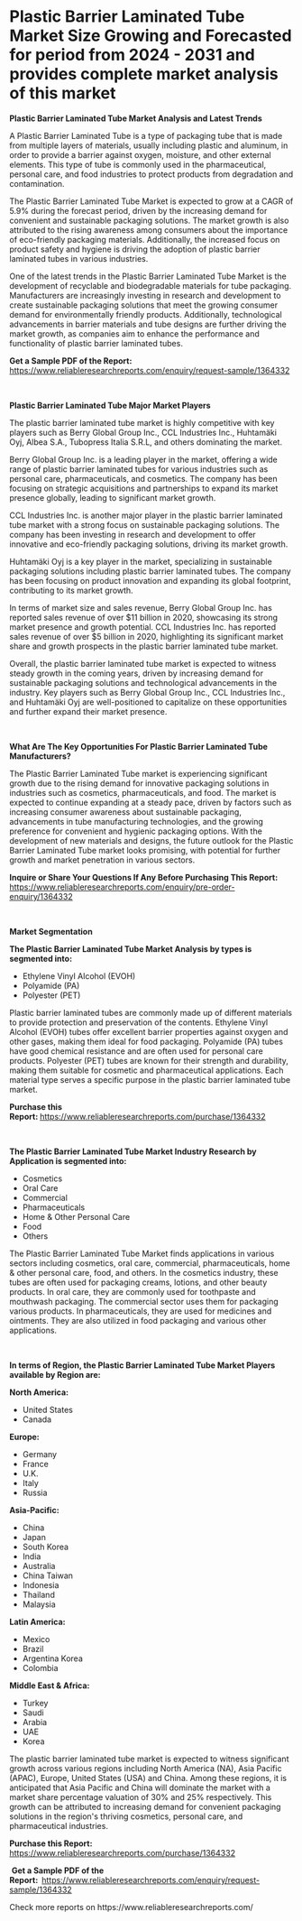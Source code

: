 <p><h1>Plastic Barrier Laminated Tube Market Size Growing and Forecasted for period from 2024 - 2031 and provides complete market analysis of this market</h1></p><p><strong>Plastic Barrier Laminated Tube Market Analysis and Latest Trends</strong></p>
<p><p>A Plastic Barrier Laminated Tube is a type of packaging tube that is made from multiple layers of materials, usually including plastic and aluminum, in order to provide a barrier against oxygen, moisture, and other external elements. This type of tube is commonly used in the pharmaceutical, personal care, and food industries to protect products from degradation and contamination.</p><p>The Plastic Barrier Laminated Tube Market is expected to grow at a CAGR of 5.9% during the forecast period, driven by the increasing demand for convenient and sustainable packaging solutions. The market growth is also attributed to the rising awareness among consumers about the importance of eco-friendly packaging materials. Additionally, the increased focus on product safety and hygiene is driving the adoption of plastic barrier laminated tubes in various industries.</p><p>One of the latest trends in the Plastic Barrier Laminated Tube Market is the development of recyclable and biodegradable materials for tube packaging. Manufacturers are increasingly investing in research and development to create sustainable packaging solutions that meet the growing consumer demand for environmentally friendly products. Additionally, technological advancements in barrier materials and tube designs are further driving the market growth, as companies aim to enhance the performance and functionality of plastic barrier laminated tubes.</p></p>
<p><strong>Get a Sample PDF of the Report:&nbsp;</strong> <a href="https://www.reliableresearchreports.com/enquiry/request-sample/1364332">https://www.reliableresearchreports.com/enquiry/request-sample/1364332</a></p>
<p>&nbsp;</p>
<p><strong>Plastic Barrier Laminated Tube Major Market Players</strong></p>
<p><p>The plastic barrier laminated tube market is highly competitive with key players such as Berry Global Group Inc., CCL Industries Inc., Huhtamäki Oyj, Albea S.A., Tubopress Italia S.R.L, and others dominating the market.</p><p>Berry Global Group Inc. is a leading player in the market, offering a wide range of plastic barrier laminated tubes for various industries such as personal care, pharmaceuticals, and cosmetics. The company has been focusing on strategic acquisitions and partnerships to expand its market presence globally, leading to significant market growth.</p><p>CCL Industries Inc. is another major player in the plastic barrier laminated tube market with a strong focus on sustainable packaging solutions. The company has been investing in research and development to offer innovative and eco-friendly packaging solutions, driving its market growth.</p><p>Huhtamäki Oyj is a key player in the market, specializing in sustainable packaging solutions including plastic barrier laminated tubes. The company has been focusing on product innovation and expanding its global footprint, contributing to its market growth.</p><p>In terms of market size and sales revenue, Berry Global Group Inc. has reported sales revenue of over $11 billion in 2020, showcasing its strong market presence and growth potential. CCL Industries Inc. has reported sales revenue of over $5 billion in 2020, highlighting its significant market share and growth prospects in the plastic barrier laminated tube market.</p><p>Overall, the plastic barrier laminated tube market is expected to witness steady growth in the coming years, driven by increasing demand for sustainable packaging solutions and technological advancements in the industry. Key players such as Berry Global Group Inc., CCL Industries Inc., and Huhtamäki Oyj are well-positioned to capitalize on these opportunities and further expand their market presence.</p></p>
<p>&nbsp;</p>
<p><strong>What Are The Key Opportunities For Plastic Barrier Laminated Tube Manufacturers?</strong></p>
<p><p>The Plastic Barrier Laminated Tube market is experiencing significant growth due to the rising demand for innovative packaging solutions in industries such as cosmetics, pharmaceuticals, and food. The market is expected to continue expanding at a steady pace, driven by factors such as increasing consumer awareness about sustainable packaging, advancements in tube manufacturing technologies, and the growing preference for convenient and hygienic packaging options. With the development of new materials and designs, the future outlook for the Plastic Barrier Laminated Tube market looks promising, with potential for further growth and market penetration in various sectors.</p></p>
<p><strong>Inquire or Share Your Questions If Any Before Purchasing This Report:</strong> <a href="https://www.reliableresearchreports.com/enquiry/pre-order-enquiry/1364332">https://www.reliableresearchreports.com/enquiry/pre-order-enquiry/1364332</a></p>
<p>&nbsp;</p>
<p><strong>Market Segmentation</strong></p>
<p><strong>The Plastic Barrier Laminated Tube Market Analysis by types is segmented into:</strong></p>
<p><ul><li>Ethylene Vinyl Alcohol (EVOH)</li><li>Polyamide (PA)</li><li>Polyester (PET)</li></ul></p>
<p><p>Plastic barrier laminated tubes are commonly made up of different materials to provide protection and preservation of the contents. Ethylene Vinyl Alcohol (EVOH) tubes offer excellent barrier properties against oxygen and other gases, making them ideal for food packaging. Polyamide (PA) tubes have good chemical resistance and are often used for personal care products. Polyester (PET) tubes are known for their strength and durability, making them suitable for cosmetic and pharmaceutical applications. Each material type serves a specific purpose in the plastic barrier laminated tube market.</p></p>
<p><strong>Purchase this Report:&nbsp;</strong><a href="https://www.reliableresearchreports.com/purchase/1364332">https://www.reliableresearchreports.com/purchase/1364332</a></p>
<p>&nbsp;</p>
<p><strong>The Plastic Barrier Laminated Tube Market Industry Research by Application is segmented into:</strong></p>
<p><ul><li>Cosmetics</li><li>Oral Care</li><li>Commercial</li><li>Pharmaceuticals</li><li>Home & Other Personal Care</li><li>Food</li><li>Others</li></ul></p>
<p><p>The Plastic Barrier Laminated Tube Market finds applications in various sectors including cosmetics, oral care, commercial, pharmaceuticals, home & other personal care, food, and others. In the cosmetics industry, these tubes are often used for packaging creams, lotions, and other beauty products. In oral care, they are commonly used for toothpaste and mouthwash packaging. The commercial sector uses them for packaging various products. In pharmaceuticals, they are used for medicines and ointments. They are also utilized in food packaging and various other applications.</p></p>
<p>&nbsp;</p>
<p><strong>In terms of Region, the Plastic Barrier Laminated Tube Market Players available by Region are:</strong></p>
<p>
    <p> <strong> North America: </strong>
        <ul>
            <li>United States</li>
            <li>Canada</li>
        </ul>
        </p> 
    <p> <strong> Europe: </strong>
        <ul>
            <li>Germany</li>
            <li>France</li>
            <li>U.K.</li>
            <li>Italy</li>
            <li>Russia</li>
        </ul>
        </p> 
    <p> <strong> Asia-Pacific: </strong>
        <ul>
            <li>China</li>
            <li>Japan</li>
            <li>South Korea</li>
            <li>India</li>
            <li>Australia</li>
            <li>China Taiwan</li>
            <li>Indonesia</li>
            <li>Thailand</li>
            <li>Malaysia</li>
        </ul>
        </p> 
    <p> <strong> Latin America: </strong>
        <ul>
            <li>Mexico</li>
            <li>Brazil</li>
            <li>Argentina Korea</li>
            <li>Colombia</li>
        </ul>
        </p> 
    <p> <strong> Middle East & Africa: </strong>
        <ul>
            <li>Turkey</li>
            <li>Saudi</li>
            <li>Arabia</li>
            <li>UAE</li>
            <li>Korea</li>
        </ul>
    </p>
    </p>
<p><p>The plastic barrier laminated tube market is expected to witness significant growth across various regions including North America (NA), Asia Pacific (APAC), Europe, United States (USA) and China. Among these regions, it is anticipated that Asia Pacific and China will dominate the market with a market share percentage valuation of 30% and 25% respectively. This growth can be attributed to increasing demand for convenient packaging solutions in the region's thriving cosmetics, personal care, and pharmaceutical industries.</p></p>
<p><strong>Purchase this Report: </strong><a href="https://www.reliableresearchreports.com/purchase/1364332">https://www.reliableresearchreports.com/purchase/1364332</a></p>
<p>&nbsp;<strong>Get a Sample PDF of the Report:&nbsp;&nbsp;</strong><a href="https://www.reliableresearchreports.com/enquiry/request-sample/1364332">https://www.reliableresearchreports.com/enquiry/request-sample/1364332</a></p>
<p><strong></strong></p>
<p>Check more reports on https://www.reliableresearchreports.com/</p>